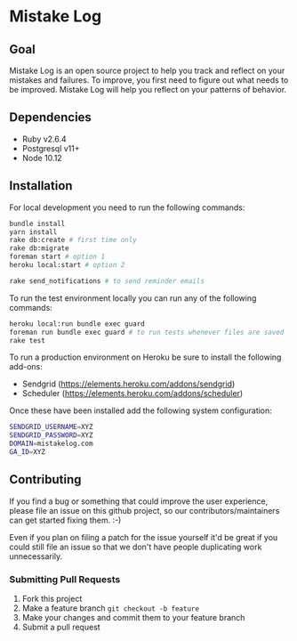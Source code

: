 # Mistake Log

## Goal

Mistake Log is an open source project to help you track and reflect on your mistakes and failures.
To improve, you first need to figure out what needs to be improved.
Mistake Log will help you reflect on your patterns of behavior.

## Dependencies

* Ruby v2.6.4
* Postgresql v11+
* Node 10.12

## Installation

For local development you need to run the following commands:

```bash
bundle install
yarn install
rake db:create # first time only
rake db:migrate
foreman start # option 1
heroku local:start # option 2

rake send_notifications # to send reminder emails
```

To run the test environment locally you can run any of the following commands:

```bash
heroku local:run bundle exec guard
foreman run bundle exec guard # to run tests whenever files are saved
rake test
```

To run a production environment on Heroku be sure to install the following add-ons:

* Sendgrid (https://elements.heroku.com/addons/sendgrid)
* Scheduler (https://elements.heroku.com/addons/scheduler)

Once these have been installed add the following system configuration:

```bash
SENDGRID_USERNAME=XYZ
SENDGRID_PASSWORD=XYZ
DOMAIN=mistakelog.com
GA_ID=XYZ
```

## Contributing

If you find a bug or something that could improve the user experience, please file an issue on this github project,
so our contributors/maintainers can get started fixing them. :-)

Even if you plan on filing a patch for the issue yourself it'd be great if you could still file an issue so that we
don't have people duplicating work unnecessarily.

### Submitting Pull Requests

1. Fork this project
2. Make a feature branch `git checkout -b feature`
3. Make your changes and commit them to your feature branch
4. Submit a pull request
